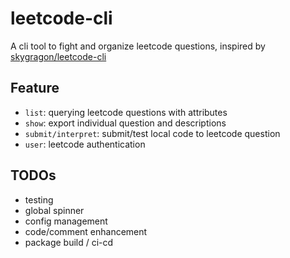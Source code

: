 # leetcode-cli

A cli tool to fight and organize leetcode questions, inspired by [skygragon/leetcode-cli](https://github.com/skygragon/leetcode-cli)

## Feature

- `list`: querying leetcode questions with attributes
- `show`: export individual question and descriptions
- `submit/interpret`: submit/test local code to leetcode question
- `user`: leetcode authentication

## TODOs
- testing
- global spinner
- config management
- code/comment enhancement
- package build / ci-cd
